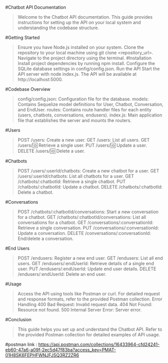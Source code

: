 #Chatbot API Documentation
>Welcome to the Chatbot API documentation. This guide provides instructions for setting up the API on your local system and understanding the codebase structure.

#Getting Started
>Ensure you have Node.js installed on your system.
>Clone the repository to your local machine using git clone <repository_url>.
>Navigate to the project directory using the terminal.
#Installation
>Install project dependencies by running npm install.
>Configure the SQLite database settings in config/config.json.
>Run the API
>Start the API server with node index.js.
>The API will be available at http://localhost:5000.

    
#Codebase Overview
>config/config.json: Configuration file for the database.
>models: Contains Sequelize model definitions for User, Chatbot, Conversation, and EndUser.
>routes: Contains route handler files for each entity (users, chatbots, conversations, endusers).
>index.js: Main application file that establishes the server and mounts the routers.

#Users
>POST /users: Create a new user.
>GET /users: List all users.
>GET /users/:id: Retrieve a single user.
>PUT /users/:id: Update a user.
>DELETE /users/:id: Delete a user.


#Chatbots
>POST /users/:userId/chatbots: Create a new chatbot for a user.
>GET /users/:userId/chatbots: List all chatbots for a user.
>GET /chatbots/:chatbotId: Retrieve a single chatbot.
>PUT /chatbots/:chatbotId: Update a chatbot.
>DELETE /chatbots/:chatbotId: Delete a chatbot.


#Conversations
>POST /chatbots/:chatbotId/conversations: Start a new conversation for a chatbot.
>GET /chatbots/:chatbotId/conversations: List all conversations for a chatbot.
>GET /conversations/:conversationId: Retrieve a single conversation.
>PUT /conversations/:conversationId: Update a conversation.
>DELETE /conversations/:conversationId: End/delete a conversation.


#End Users
>POST /endusers: Register a new end user.
>GET /endusers: List all end users.
>GET /endusers/:endUserId: Retrieve details of a single end user.
>PUT /endusers/:endUserId: Update end user details.
>DELETE /endusers/:endUserId: Delete an end user.
 
  
   #Usage
   >Access the API using tools like Postman or curl.
   >For detailed request and response formats, refer to the provided Postman collection.
   >Error Handling
   >400 Bad Request: Invalid request data.
   >404 Not Found: Resource not found.
   >500 Internal Server Error: Server error.


  #Conclusion
  >This guide helps you set up and understand the Chatbot API. Refer to the provided Postman collection for detailed examples of API usage.

#postman link : https://api.postman.com/collections/16433964-cfd24241-eb60-47a6-a09f-2ec5d47f83ba?access_key=PMAT-01H8SK6FEPHFWNJFJSQ3RZ2ZR6
